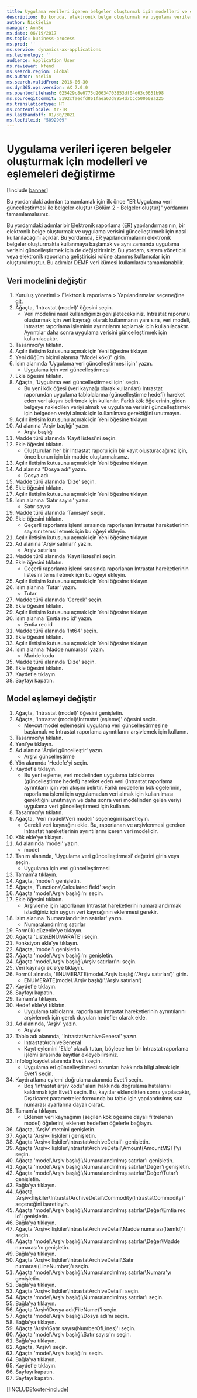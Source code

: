 ```yaml
---
title: Uygulama verileri içeren belgeler oluşturmak için modelleri ve eşlemeleri değiştirme
description: Bu konuda, elektronik belge oluşturmak ve uygulama verilerini güncelleştirmek için raporlama yapılandırmalarının nasıl tasarlanacağı açıklanmaktadır. (2. Bölüm - Belge oluşturma).
author: NickSelin
manager: AnnBe
ms.date: 06/19/2017
ms.topic: business-process
ms.prod: ''
ms.service: dynamics-ax-applications
ms.technology: ''
audience: Application User
ms.reviewer: kfend
ms.search.region: Global
ms.author: nselin
ms.search.validFrom: 2016-06-30
ms.dyn365.ops.version: AX 7.0.0
ms.openlocfilehash: 025429c8e6775d20634703853df04d63c0651b98
ms.sourcegitcommit: 5192cfaedfd861faea63d8954d7bcc500608a225
ms.translationtype: HT
ms.contentlocale: tr-TR
ms.lasthandoff: 01/30/2021
ms.locfileid: "5092909"
---
```

# <a name="modify-models-and-mappings-to-generate-documents-that-have-application-data"></a>Uygulama verileri içeren belgeler oluşturmak için modelleri ve eşlemeleri değiştirme

[!include [banner](../../includes/banner.md)]

Bu yordamdaki adımları tamamlamak için ilk önce "ER Uygulama veri güncelleştirmesi ile belgeler oluştur (Bölüm 2 - Belgeler oluştur)" yordamını tamamlamalısınız. 

Bu yordamdaki adımlar bir Elektronik raporlama (ER) yapılandırmasının, bir elektronik belge oluşturmak ve uygulama verisini güncelleştirmek için nasıl kullanılacağını açıklar. Bu yordamda, ER yapılandırmalarını elektronik belgeler oluşturmakta kullanmaya başlamak ve aynı zamanda uygulama verisini güncelleştirmek için de değiştirirsiniz. Bu yordam, sistem yöneticisi veya elektronik raporlama geliştiricisi rolüne atanmış kullanıcılar için oluşturulmuştur. Bu adımlar DEMF veri kümesi kullanılarak tamamlanabilir.


## <a name="modify-data-model"></a>Veri modelini değiştir
1. Kuruluş yönetimi > Elektronik raporlama > Yapılandırmalar seçeneğine git.
2. Ağaçta, 'Intrastat (model)' öğesini seçin.
    * Veri modelini nasıl kullandığınızı genişleteceksiniz. Intrastat raporunu oluşturmak için veri kaynağı olarak kullanmanın yanı sıra, veri modeli, Intrastat raporlama işleminin ayrıntılarını toplamak için kullanılacaktır. Ayrıntılar daha sonra uygulama verisini güncelleştirmek için kullanılacaktır.   
3. Tasarımcı'yı tıklatın.
4. Açılır iletişim kutusunu açmak için Yeni öğesine tıklayın.
5. Yeni düğüm biçimi alanına "Model kökü" girin.
6. İsim alanında 'Uygulama veri güncelleştirmesi için' yazın.
    * Uygulama için veri güncelleştirmesi  
7. Ekle öğesini tıklatın.
8. Ağaçta, 'Uygulama veri güncelleştirmesi için' seçin.
    * Bu yeni kök öğesi (veri kaynağı olarak kullanılan) Intrastat raporundan uygulama tablolalarına (güncelleştirme hedefi) hareket eden veri akışını belirtmek için kullanılır. Farklı kök öğelerinin, giden belgeye nakledilen veriyi almak ve uygulama verisini güncelleştirmek için belgeden veriyi almak için kullanılması gerektiğini unutmayın.   
9. Açılır iletişim kutusunu açmak için Yeni öğesine tıklayın.
10. Ad alanına 'Arşiv başlığı' yazın.
    * Arşiv başlığı  
11. Madde türü alanında 'Kayıt listesi'ni seçin.
12. Ekle öğesini tıklatın.
    * Oluşturulan her bir Intrastat raporu için bir kayıt oluşturacağınız için, önce bunun için bir madde oluşturmalısınız.  
13. Açılır iletişim kutusunu açmak için Yeni öğesine tıklayın.
14. Ad alanına "Dosya adı" yazın.
    * Dosya adı  
15. Madde türü alanında 'Dize' seçin.
16. Ekle öğesini tıklatın.
17. Açılır iletişim kutusunu açmak için Yeni öğesine tıklayın.
18. İsim alanına 'Satır sayısı' yazın.
    * Satır sayısı  
19. Madde türü alanında 'Tamsayı' seçin.
20. Ekle öğesini tıklatın.
    * Geçerli raporlama işlemi sırasında raporlanan Intrastat hareketlerinin sayısını temsil etmek için bu öğeyi ekleyin.  
21. Açılır iletişim kutusunu açmak için Yeni öğesine tıklayın.
22. Ad alanına 'Arşiv satırları' yazın.
    * Arşiv satırları  
23. Madde türü alanında 'Kayıt listesi'ni seçin.
24. Ekle öğesini tıklatın.
    * Geçerli raporlama işlemi sırasında raporlanan Intrastat hareketlerinin listesini temsil etmek için bu öğeyi ekleyin.  
25. Açılır iletişim kutusunu açmak için Yeni öğesine tıklayın.
26. İsim alanına 'Tutar' yazın.
    * Tutar  
27. Madde türü alanında 'Gerçek' seçin.
28. Ekle öğesini tıklatın.
29. Açılır iletişim kutusunu açmak için Yeni öğesine tıklayın.
30. İsim alanına 'Emtia rec id' yazın.
    * Emtia rec id  
31. Madde türü alanında 'Int64' seçin.
32. Ekle öğesini tıklatın.
33. Açılır iletişim kutusunu açmak için Yeni öğesine tıklayın.
34. İsim alanına 'Madde numarası' yazın.
    * Madde kodu  
35. Madde türü alanında 'Dize' seçin.
36. Ekle öğesini tıklatın.
37. Kaydet'e tıklayın.
38. Sayfayı kapatın.

## <a name="modify-model-mapping"></a>Model eşlemeyi değiştir
1. Ağaçta, 'Intrastat (model)' öğesini genişletin.
2. Ağaçta, 'Intrastat (model)\Intrastat (eşleme)' öğesini seçin.
    * Mevcut model eşlemesini uygulama veri güncelleştirmesine başlamak ve Intrastat raporlama ayrıntılarını arşivlemek için kullanın.  
3. Tasarımcı'yı tıklatın.
4. Yeni'ye tıklayın.
5. Ad alanına 'Arşivi güncelleştir' yazın.
    * Arşivi güncelleştirme  
6. Yön alanında 'Hedefe'yi seçin.
7. Kaydet'e tıklayın.
    * Bu yeni eşleme, veri modelinden uygulama tablolarına (güncelleştirme hedefi) hareket eden veri (Intrastat raporlama ayrıntıları) için veri akışını belirtir. Farklı modellerin kök öğelerinin, raporlama işlemi için uygulamadan veri almak için kullanılması gerektiğini unutmayın ve daha sonra veri modelinden gelen veriyi uygulama veri güncelleştirmesi için kullanın.   
8. Tasarımcı'yı tıklatın.
9. Ağaçta, 'Veri modeli\Veri modeli' seçeneğini işaretleyin.
    * Gerekli veri kaynağını ekle. Bu, raporlanan ve arşivlenmesi gereken Intrastat hareketlerinin ayrıntılarını içeren veri modelidir.  
10. Kök ekle'ye tıklayın.
11. Ad alanında 'model' yazın.
    * model  
12. Tanım alanında, 'Uygulama veri güncelleştirmesi' değerini girin veya seçin.
    * Uygulama için veri güncelleştirmesi  
13. Tamam'a tıklayın.
14. Ağaçta, 'model'i genişletin.
15. Ağaçta, 'Functions\Calculated field' seçin.
16. Ağaçta 'model\Arşiv başlığı'nı seçin.
17. Ekle öğesini tıklatın.
    * Arşivleme için raporlanan Intrastat hareketlerini numaralandırmak istediğiniz için uygun veri kaynağının eklenmesi gerekir.  
18. İsim alanına 'Numaralandırılan satırlar' yazın.
    * Numaralandırılmış satırlar  
19. Formülü düzenle'ye tıklayın.
20. Ağaçta 'Liste\ENUMARATE'i seçin.
21. Fonksiyon ekle'ye tıklayın.
22. Ağaçta, 'model'i genişletin.
23. Ağaçta 'model\Arşiv başlığı'nı genişletin.
24. Ağaçta 'model\Arşiv başlığı\Arşiv satırları'nı seçin.
25. Veri kaynağı ekle'ye tıklayın.
26. Formül alnında, 'ENUMERATE(model.'Arşiv başlığı'.'Arşiv satırları')' girin.
    * ENUMERATE(model.'Arşiv başlığı'.'Arşiv satırları')  
27. Kaydet'e tıklayın.
28. Sayfayı kapatın.
29. Tamam'a tıklayın.
30. Hedef ekle'yi tıklatın.
    * Uygulama tablolarını, raporlanan Intrastat hareketlerinin ayrıntılarını arşivlemek için gerek duyulan hedefler olarak ekle.  
31. Ad alanında, 'Arşiv' yazın.
    * Arşivle  
32. Tablo adı alanında, 'IntrastatArchiveGeneral' yazın.
    * IntrastatArchiveGeneral  
    * Kayıt eylemini 'Ekle' olarak tutun, böylece her bir Intrastat raporlama işlemi sırasında kayıtlar ekleyebilirsiniz.  
33. infolog kaydet alanında Evet'i seçin.
    * Uygulama eri güncelleştirmesi sorunları hakkında bilgi almak için Evet'i seçin.  
34. Kaydı atlama eylemi doğrulama alanında Evet'i seçin.
    * Boş 'Intrastat arşiv kodu' alanı hakkında doğrulama hatalarını kaldırmak için Evet'i seçin. Bu, kayıtlar eklendikten sonra yapılacaktır, Dış ticaret parametreler formunda bu tablo için yapılandırılmış sıra numarası ayarlarına dayalı olarak.  
35. Tamam'a tıklayın.
    * Eklenen veri kaynağının (seçilen kök öğesine dayalı filtrelenen model) öğelerini, eklenen hedeften öğelerle bağlayın.  
36. Ağaçta, 'Arşiv' metnini genişletin.
37. Ağaçta 'Arşiv\<İlişkiler'i genişletin.
38. Ağaçta 'Arşiv\<İlişkiler\IntrastatArchiveDetail'ı genişletin.
39. Ağaçta 'Arşiv\<İlişkiler\IntrastatArchiveDetail\Amount(AmountMST)'yi seçin.
40. Ağaçta 'model\Arşiv başlığı\Numaralandırılmış satırlar'ı genişletin.
41. Ağaçta 'model\Arşiv başlığı\Numaralandırılmış satırlar\Değer'i genişletin.
42. Ağaçta 'model\Arşiv başlığı\Numaralandırılmış satırlar\Değer\Tutar'ı genişletin.
43. Bağla'ya tıklayın.
44. Ağaçta 'Arşiv\<İlişkiler\IntrastatArchiveDetail\Commodity(IntrastatCommodity)' seçeneğini işaretleyin.
45. Ağaçta 'model\Arşiv başlığı\Numaralandırılmış satırlar\Değer\Emtia rec id'i genişletin.
46. Bağla'ya tıklayın.
47. Ağaçta 'Arşiv\<İlişkiler\IntrastatArchiveDetail\Madde numarası(ItemId)'i seçin.
48. Ağaçta 'model\Arşiv başlığı\Numaralandırılmış satırlar\Değer\Madde numarası'nı genişletin.
49. Bağla'ya tıklayın.
50. Ağaçta 'Arşiv\<İlişkiler\IntrastatArchiveDetail\Satır numarası(LineNumber)'ı seçin.
51. Ağaçta 'model\Arşiv başlığı\Numaralandırılmış satırlar\Numara'yı genişletin.
52. Bağla'ya tıklayın.
53. Ağaçta 'Arşiv\<İlişkiler\IntrastatArchiveDetail'ı seçin.
54. Ağaçta 'model\Arşiv başlığı\Numaralandırılmış satırlar'ı seçin.
55. Bağla'ya tıklayın.
56. Ağaçta 'Arşiv\Dosya adı(FileName)'i seçin.
57. Ağaçta 'model\Arşiv başlığı\Dosya adı'nı seçin.
58. Bağla'ya tıklayın.
59. Ağaçta 'Arşiv\Satır sayısı(NumberOfLines)'ı seçin.
60. Ağaçta 'model\Arşiv başlığı\Satır sayısı'nı seçin.
61. Bağla'ya tıklayın.
62. Ağaçta, 'Arşiv'i seçin.
63. Ağaçta 'model\Arşiv başlığı'nı seçin.
64. Bağla'ya tıklayın.
65. Kaydet'e tıklayın.
66. Sayfayı kapatın.
67. Sayfayı kapatın.



[!INCLUDE[footer-include](../../../../includes/footer-banner.md)]